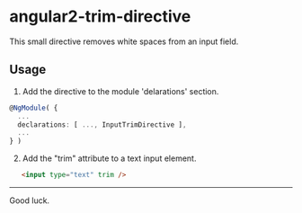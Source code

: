 # angular2-trim-directive
This small directive removes white spaces from an input field. 


## Usage 

1. Add the directive to the module 'delarations' section.

  ```typescript
  @NgModule( {
    ...
    declarations: [ ..., InputTrimDirective ],
    ...
  } )
  ```

2. Add the "trim" attribute to a text input element.
  ```html
     <input type="text" trim />
  ```



---
Good luck.
